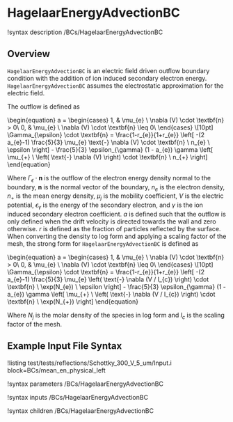 # HagelaarEnergyAdvectionBC

!syntax description /BCs/HagelaarEnergyAdvectionBC

## Overview

`HagelaarEnergyAdvectionBC` is an electric field driven outflow boundary condition with the addition of ion induced secondary electron energy.
`HagelaarEnergyAdvectionBC` assumes the electrostatic approximation for the electric field.

The outflow is defined as

\begin{equation}
a =
\begin{cases}
1, & \mu_{e} \ \nabla (V) \cdot \textbf{n} > 0\\
0, & \mu_{e} \ \nabla (V) \cdot \textbf{n} \leq 0\\
\end{cases} \\[10pt]
\Gamma_{\epsilon} \cdot \textbf{n} = \frac{1-r_{e}}{1+r_{e}} \left[ -(2 a_{e}-1) \frac{5}{3}  \mu_{e} \text{-} \nabla (V) \cdot \textbf{n} \ n_{e} \ \epsilon \right] - \frac{5}{3} \epsilon_{\gamma} (1 - a_{e}) \gamma \left[ \mu_{+} \ 
\left( 
\text{-} \nabla (V) 
\right)
\cdot \textbf{n} \ n_{+} \right]
\end{equation}


Where $\Gamma_{\epsilon} \cdot \textbf{n}$ is the outflow of the electron energy density normal to the boundary, $\textbf{n}$ is the normal vector of the boundary, $n_{e}$ is the electron density, $n_{+}$ is the mean energy density, $\mu_{j}$ is the mobility coefficient, $V$ is the electric potential, $\epsilon_{\gamma}$ is the energy of the secondary electron, and $\gamma$ is the ion induced secondary electron coefficient. $a$ is defined such that the outflow is only defined when the drift velocity is directed towards the wall and zero otherwise. $r$ is defined as the fraction of particles reflected by the surface. When converting the density to log form and applying a scaling
factor of the mesh, the strong form for `HagelaarEnergyAdvectionBC` is defined as

\begin{equation}
a =
\begin{cases}
1, & \mu_{e} \ \nabla (V) \cdot \textbf{n} > 0\\
0, & \mu_{e} \ \nabla (V) \cdot \textbf{n} \leq 0\\
\end{cases} \\[10pt]
\Gamma_{\epsilon} \cdot \textbf{n} = \frac{1-r_{e}}{1+r_{e}} \left[ -(2 a_{e}-1) \frac{5}{3}  \mu_{e}
\left( 
 \text{-} \nabla (V / l_{c})
\right) 
  \cdot \textbf{n} \ \exp(N_{e}) \ \epsilon \right] - \frac{5}{3} \epsilon_{\gamma} (1 - a_{e}) \gamma \left[ \mu_{+} \ 
 \left( 
 \text{-} \nabla (V / l_{c})
 \right)
  \cdot \textbf{n} \ \exp(N_{+}) \right]
\end{equation}

Where $N_{j}$ is the molar density of the species in log form and
$l_{c}$ is the scaling factor of the mesh.

## Example Input File Syntax


!listing test/tests/reflections/Schottky_300_V_5_um/Input.i block=BCs/mean_en_physical_left

!syntax parameters /BCs/HagelaarEnergyAdvectionBC

!syntax inputs /BCs/HagelaarEnergyAdvectionBC

!syntax children /BCs/HagelaarEnergyAdvectionBC
